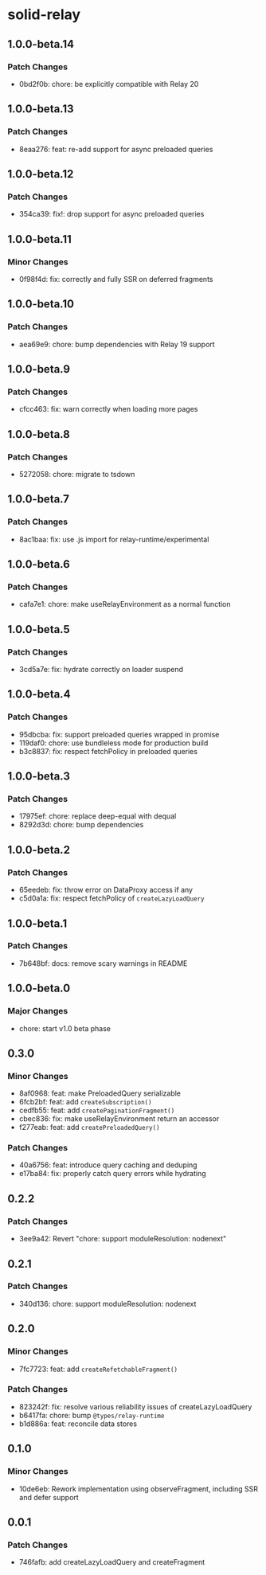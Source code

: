 # solid-relay

## 1.0.0-beta.14

### Patch Changes

- 0bd2f0b: chore: be explicitly compatible with Relay 20

## 1.0.0-beta.13

### Patch Changes

- 8eaa276: feat: re-add support for async preloaded queries

## 1.0.0-beta.12

### Patch Changes

- 354ca39: fix!: drop support for async preloaded queries

## 1.0.0-beta.11

### Minor Changes

- 0f98f4d: fix: correctly and fully SSR on deferred fragments

## 1.0.0-beta.10

### Patch Changes

- aea69e9: chore: bump dependencies with Relay 19 support

## 1.0.0-beta.9

### Patch Changes

- cfcc463: fix: warn correctly when loading more pages

## 1.0.0-beta.8

### Patch Changes

- 5272058: chore: migrate to tsdown

## 1.0.0-beta.7

### Patch Changes

- 8ac1baa: fix: use .js import for relay-runtime/experimental

## 1.0.0-beta.6

### Patch Changes

- cafa7e1: chore: make useRelayEnvironment as a normal function

## 1.0.0-beta.5

### Patch Changes

- 3cd5a7e: fix: hydrate correctly on loader suspend

## 1.0.0-beta.4

### Patch Changes

- 95dbcba: fix: support preloaded queries wrapped in promise
- 119daf0: chore: use bundleless mode for production build
- b3c8837: fix: respect fetchPolicy in preloaded queries

## 1.0.0-beta.3

### Patch Changes

- 17975ef: chore: replace deep-equal with dequal
- 8292d3d: chore: bump dependencies

## 1.0.0-beta.2

### Patch Changes

- 65eedeb: fix: throw error on DataProxy access if any
- c5d0a1a: fix: respect fetchPolicy of `createLazyLoadQuery`

## 1.0.0-beta.1

### Patch Changes

- 7b648bf: docs: remove scary warnings in README

## 1.0.0-beta.0

### Major Changes

- chore: start v1.0 beta phase

## 0.3.0

### Minor Changes

- 8af0968: feat: make PreloadedQuery serializable
- 6fcb2bf: feat: add `createSubscription()`
- cedfb55: feat: add `createPaginationFragment()`
- cbec836: fix: make useRelayEnvironment return an accessor
- f277eab: feat: add `createPreloadedQuery()`

### Patch Changes

- 40a6756: feat: introduce query caching and deduping
- e17ba84: fix: properly catch query errors while hydrating

## 0.2.2

### Patch Changes

- 3ee9a42: Revert "chore: support moduleResolution: nodenext"

## 0.2.1

### Patch Changes

- 340d136: chore: support moduleResolution: nodenext

## 0.2.0

### Minor Changes

- 7fc7723: feat: add `createRefetchableFragment()`

### Patch Changes

- 823242f: fix: resolve various reliability issues of createLazyLoadQuery
- b6417fa: chore: bump `@types/relay-runtime`
- b1d886a: feat: reconcile data stores

## 0.1.0

### Minor Changes

- 10de6eb: Rework implementation using observeFragment, including SSR and defer support

## 0.0.1

### Patch Changes

- 746fafb: add createLazyLoadQuery and createFragment
